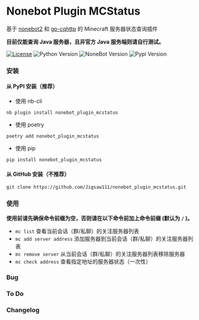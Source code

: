 # Nonebot Plugin MCStatus

基于 [nonebot2](https://github.com/nonebot/nonebot2) 和 [go-cqhttp](https://github.com/Mrs4s/go-cqhttp) 的 Minecraft 服务器状态查询插件

**目前仅能查询 Java 服务器，且非官方 Java 服务端则请自行测试。**

[![License](https://img.shields.io/github/license/Jigsaw111/nonebot_plugin_mcstatus)](LICENSE)
![Python Version](https://img.shields.io/badge/python-3.7.3+-blue.svg)
![NoneBot Version](https://img.shields.io/badge/nonebot-2.0.0a11+-red.svg)
![Pypi Version](https://img.shields.io/pypi/v/nonebot-plugin-mcstatus.svg)

### 安装

#### 从 PyPI 安装（推荐）

- 使用 nb-cli  

```
nb plugin install nonebot_plugin_mcstatus
```

- 使用 poetry

```
poetry add nonebot_plugin_mcstatus
```

- 使用 pip

```
pip install nonebot_plugin_mcstatus
```

#### 从 GitHub 安装（不推荐）

```
git clone https://github.com/Jigsaw111/nonebot_plugin_mcstatus.git
```

### 使用

**使用前请先确保命令前缀为空，否则请在以下命令前加上命令前缀 (默认为 `/` )。**

- `mc list` 查看当前会话（群/私聊）的关注服务器列表
- `mc add server address` 添加服务器到当前会话（群/私聊）的关注服务器列表
- `mc remove server` 从当前会话（群/私聊）的关注服务器列表移除服务器
- `mc check address` 查看指定地址的服务器状态（一次性）

### Bug

### To Do

### Changelog
